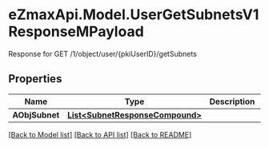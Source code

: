 # eZmaxApi.Model.UserGetSubnetsV1ResponseMPayload
Response for GET /1/object/user/{pkiUserID}/getSubnets

## Properties

Name | Type | Description | Notes
------------ | ------------- | ------------- | -------------
**AObjSubnet** | [**List&lt;SubnetResponseCompound&gt;**](SubnetResponseCompound.md) |  | 

[[Back to Model list]](../README.md#documentation-for-models) [[Back to API list]](../README.md#documentation-for-api-endpoints) [[Back to README]](../README.md)

